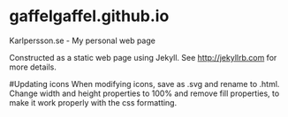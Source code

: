 gaffelgaffel.github.io
======================

Karlpersson.se - My personal web page

Constructed as a static web page using Jekyll. See http://jekyllrb.com for more details.

#Updating icons
When modifying icons, save as .svg and rename to .html.
Change width and height properties to 100% and remove fill properties, to make it work properly with the css formatting.
